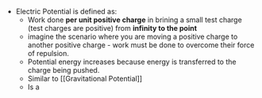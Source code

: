 - Electric Potential is defined as:
	- Work done **per unit positive charge** in brining a small test charge (test charges are positive) from **infinity to the point**
	- imagine the scenario where you are moving a positive charge to another positive charge - work must be done to overcome their force of repulsion.
	- Potential energy increases because energy is transferred to the charge being pushed.
	- Similar to [[Gravitational Potential]]
	- Is a 